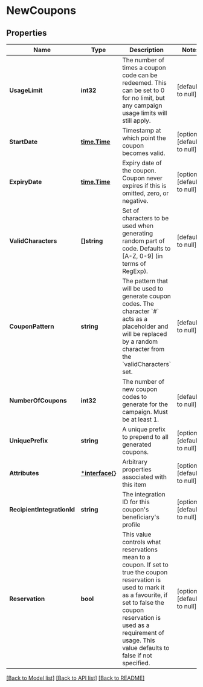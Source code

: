 # NewCoupons

## Properties
Name | Type | Description | Notes
------------ | ------------- | ------------- | -------------
**UsageLimit** | **int32** | The number of times a coupon code can be redeemed. This can be set to 0 for no limit, but any campaign usage limits will still apply.  | [default to null]
**StartDate** | [**time.Time**](time.Time.md) | Timestamp at which point the coupon becomes valid. | [optional] [default to null]
**ExpiryDate** | [**time.Time**](time.Time.md) | Expiry date of the coupon. Coupon never expires if this is omitted, zero, or negative. | [optional] [default to null]
**ValidCharacters** | **[]string** | Set of characters to be used when generating random part of code. Defaults to [A-Z, 0-9] (in terms of RegExp). | [default to null]
**CouponPattern** | **string** | The pattern that will be used to generate coupon codes. The character &#x60;#&#x60; acts as a placeholder and will be replaced by a random character from the &#x60;validCharacters&#x60; set.  | [default to null]
**NumberOfCoupons** | **int32** | The number of new coupon codes to generate for the campaign. Must be at least 1. | [default to null]
**UniquePrefix** | **string** | A unique prefix to prepend to all generated coupons. | [optional] [default to null]
**Attributes** | [***interface{}**](interface{}.md) | Arbitrary properties associated with this item | [optional] [default to null]
**RecipientIntegrationId** | **string** | The integration ID for this coupon&#39;s beneficiary&#39;s profile | [optional] [default to null]
**Reservation** | **bool** | This value controls what reservations mean to a coupon. If set to true the coupon reservation is used to mark it as a favourite, if set to false the coupon reservation is used as a requirement of usage. This value defaults to false if not specified. | [optional] [default to null]

[[Back to Model list]](../README.md#documentation-for-models) [[Back to API list]](../README.md#documentation-for-api-endpoints) [[Back to README]](../README.md)


